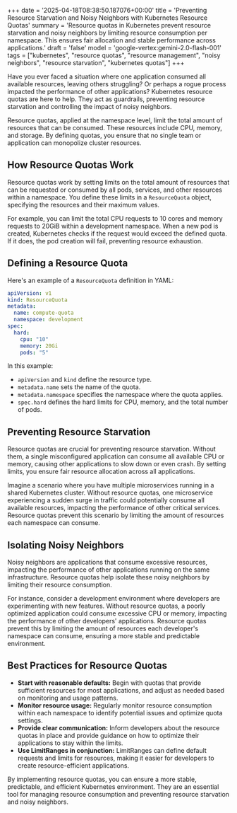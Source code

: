 +++
date = '2025-04-18T08:38:50.187076+00:00'
title = 'Preventing Resource Starvation and Noisy Neighbors with Kubernetes Resource Quotas'
summary = 'Resource quotas in Kubernetes prevent resource starvation and noisy neighbors by limiting resource consumption per namespace. This ensures fair allocation and stable performance across applications.'
draft = 'false'
model = 'google-vertex:gemini-2.0-flash-001'
tags = ["kubernetes", "resource quotas", "resource management", "noisy neighbors", "resource starvation", "kubernetes quotas"]
+++

Have you ever faced a situation where one application consumed all available resources, leaving others struggling? Or perhaps a rogue process impacted the performance of other applications? Kubernetes resource quotas are here to help. They act as guardrails, preventing resource starvation and controlling the impact of noisy neighbors.

Resource quotas, applied at the namespace level, limit the total amount of resources that can be consumed. These resources include CPU, memory, and storage. By defining quotas, you ensure that no single team or application can monopolize cluster resources.

## How Resource Quotas Work

Resource quotas work by setting limits on the total amount of resources that can be requested or consumed by all pods, services, and other resources within a namespace. You define these limits in a `ResourceQuota` object, specifying the resources and their maximum values.

For example, you can limit the total CPU requests to 10 cores and memory requests to 20GiB within a development namespace. When a new pod is created, Kubernetes checks if the request would exceed the defined quota. If it does, the pod creation will fail, preventing resource exhaustion.

## Defining a Resource Quota

Here's an example of a `ResourceQuota` definition in YAML:

```yaml
apiVersion: v1
kind: ResourceQuota
metadata:
  name: compute-quota
  namespace: development
spec:
  hard:
    cpu: "10"
    memory: 20Gi
    pods: "5"
```

In this example:

*   `apiVersion` and `kind` define the resource type.
*   `metadata.name` sets the name of the quota.
*   `metadata.namespace` specifies the namespace where the quota applies.
*   `spec.hard` defines the hard limits for CPU, memory, and the total number of pods.

## Preventing Resource Starvation

Resource quotas are crucial for preventing resource starvation. Without them, a single misconfigured application can consume all available CPU or memory, causing other applications to slow down or even crash. By setting limits, you ensure fair resource allocation across all applications.

Imagine a scenario where you have multiple microservices running in a shared Kubernetes cluster. Without resource quotas, one microservice experiencing a sudden surge in traffic could potentially consume all available resources, impacting the performance of other critical services. Resource quotas prevent this scenario by limiting the amount of resources each namespace can consume.

## Isolating Noisy Neighbors

Noisy neighbors are applications that consume excessive resources, impacting the performance of other applications running on the same infrastructure. Resource quotas help isolate these noisy neighbors by limiting their resource consumption.

For instance, consider a development environment where developers are experimenting with new features. Without resource quotas, a poorly optimized application could consume excessive CPU or memory, impacting the performance of other developers' applications. Resource quotas prevent this by limiting the amount of resources each developer's namespace can consume, ensuring a more stable and predictable environment.

## Best Practices for Resource Quotas

*   **Start with reasonable defaults:** Begin with quotas that provide sufficient resources for most applications, and adjust as needed based on monitoring and usage patterns.
*   **Monitor resource usage:** Regularly monitor resource consumption within each namespace to identify potential issues and optimize quota settings.
*   **Provide clear communication:** Inform developers about the resource quotas in place and provide guidance on how to optimize their applications to stay within the limits.
*   **Use LimitRanges in conjunction:** LimitRanges can define default requests and limits for resources, making it easier for developers to create resource-efficient applications.

By implementing resource quotas, you can ensure a more stable, predictable, and efficient Kubernetes environment. They are an essential tool for managing resource consumption and preventing resource starvation and noisy neighbors.